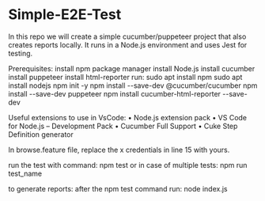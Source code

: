 # Simple-E2E-Test
In this repo we will create a simple cucumber/puppeteer project that also creates reports locally.
It runs in a Node.js environment and uses Jest for testing.

Prerequisites:
install npm package manager
install Node.js
install cucumber
install puppeteer
install html-reporter
  run:
      sudo apt install npm
      sudo apt install nodejs
      npm init -y
      npm install --save-dev @cucumber/cucumber
      npm install --save-dev puppeteer
      npm install cucumber-html-reporter --save-dev

Useful extensions to use in VsCode:
•	Node.js extension pack
•	VS Code for Node.js – Development Pack
•	Cucumber Full Support
•	Cuke Step Definition generator

In browse.feature file, replace the x credentials in line 15 with yours.

run the test with command:
      npm test
or in case of multiple tests:
      npm run test_name

to generate reports:
  after the npm test command run:
      node index.js